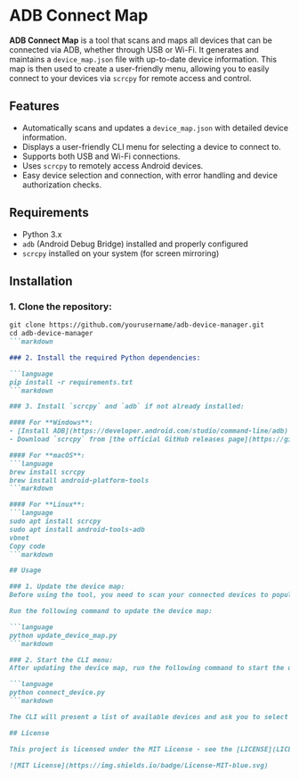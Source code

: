 # ADB Connect Map

**ADB Connect Map** is a tool that scans and maps all devices that can be connected via ADB, whether through USB or Wi-Fi. It generates and maintains a `device_map.json` file with up-to-date device information. This map is then used to create a user-friendly menu, allowing you to easily connect to your devices via `scrcpy` for remote access and control.

## Features
- Automatically scans and updates a `device_map.json` with detailed device information.
- Displays a user-friendly CLI menu for selecting a device to connect to.
- Supports both USB and Wi-Fi connections.
- Uses `scrcpy` to remotely access Android devices.
- Easy device selection and connection, with error handling and device authorization checks.

## Requirements

- Python 3.x
- `adb` (Android Debug Bridge) installed and properly configured
- `scrcpy` installed on your system (for screen mirroring)

## Installation

### 1. Clone the repository:

```markdown
git clone https://github.com/yourusername/adb-device-manager.git
cd adb-device-manager
```markdown

### 2. Install the required Python dependencies:

```language
pip install -r requirements.txt
```markdown

### 3. Install `scrcpy` and `adb` if not already installed:

#### For **Windows**:
- [Install ADB](https://developer.android.com/studio/command-line/adb) and make sure it’s added to your system's PATH.
- Download `scrcpy` from [the official GitHub releases page](https://github.com/Genymobile/scrcpy/releases).

#### For **macOS**:
```language
brew install scrcpy
brew install android-platform-tools
```markdown

#### For **Linux**:
```language
sudo apt install scrcpy
sudo apt install android-tools-adb
vbnet
Copy code
```markdown

## Usage

### 1. Update the device map:
Before using the tool, you need to scan your connected devices to populate the `device_map.json` file.

Run the following command to update the device map:

```language
python update_device_map.py
```markdown

### 2. Start the CLI menu:
After updating the device map, run the following command to start the device selection menu:

```language
python connect_device.py
```markdown

The CLI will present a list of available devices and ask you to select one to connect to. You can exit at any time by selecting option `0`.

## License

This project is licensed under the MIT License - see the [LICENSE](LICENSE) file for details.

![MIT License](https://img.shields.io/badge/License-MIT-blue.svg)
